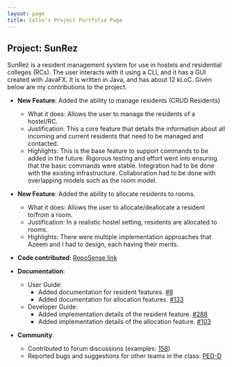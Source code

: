 ```yaml
---
layout: page
title: Colin's Project Portfolio Page
---
```


## Project: SunRez

SunRez is a resident management system for use in hostels and residential colleges (RCs). The user interacts with it using a CLI, and it has a GUI created with JavaFX. It is written in Java, and has about 12 kLoC.
Given below are my contributions to the project.

* **New Feature**: Added the ability to manage residents (CRUD Residents)
  * What it does: Allows the user to manage the residents of a hostel/RC.
  * Justification: This a core feature that details the information about all incoming and current residents that need to be managed and contacted.     
  * Highlights: This is the base feature to support commands to be added in the future. 
    Rigorous testing and effort went into ensuring that the basic commands were stable. 
    Integration had to be done with the existing infrastructure. Collaboration had to be done with overlapping models
    such as the room model. 
    
* **New Feature**: Added the ability to allocate residents to rooms.  
  * What it does: Allows the user to allocate/deallocate a resident to/from a room.
  * Justification: In a realistic hostel setting, residents are allocated to rooms. 
  * Highlights: There were multiple implementation approaches that Azeem and I had to design, each having their merits.

* **Code contributed**: [RepoSense link](https://nus-cs2103-ay2021s2.github.io/tp-dashboard/?search=colintkn&sort=groupTitle&sortWithin=title&timeframe=commit&mergegroup=&groupSelect=groupByRepos&breakdown=true&checkedFileTypes=docs~functional-code~test-code~other&since=2021-02-19&tabOpen=true&tabType=authorship&tabAuthor=colintkn&tabRepo=AY2021S2-CS2103-T14-1%2Ftp%5Bmaster%5D&authorshipIsMergeGroup=false&authorshipFileTypes=docs~functional-code~test-code&authorshipIsBinaryFileTypeChecked=false)

* **Documentation**:
  * User Guide:
    * Added documentation for resident features.  [\#8](https://github.com/AY2021S2-CS2103-T14-1/tp/pull/8)
    * Added documentation for allocation features. [\#133](https://github.com/AY2021S2-CS2103-T14-1/tp/pull/133)
  * Developer Guide:
    * Added implementation details of the resident feature. [\#288](https://github.com/AY2021S2-CS2103-T14-1/tp/pull/288)
    * Added implementation details of the allocation feature. [\#103](https://github.com/AY2021S2-CS2103-T14-1/tp/pull/103)

* **Community**:
  * Contributed to forum discussions (examples: [158](https://github.com/nus-cs2103-AY2021S2/forum/issues/158))
  * Reported bugs and suggestions for other teams in the class: [PED-D](https://github.com/colintkn/ped/issues)

